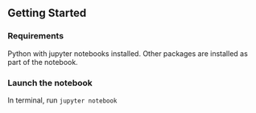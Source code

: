 ## Getting Started

### Requirements

Python with jupyter notebooks installed. Other packages are installed as part of the notebook. 

### Launch the notebook

In terminal, run `jupyter notebook`